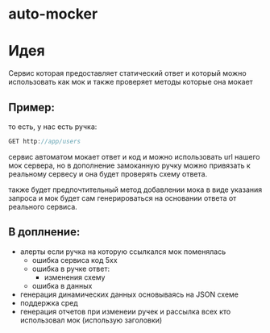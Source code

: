 # auto-mocker

# Идея 

Сервис которая предоставляет статический ответ и который можно использовать как мок и также проверяет методы которые она мокает 

## Пример: 

то есть, у нас есть ручка: 

```jsx
GET http://app/users
```

сервис автоматом мокает ответ и код и можно использовать url нашего мок сервера, 
но в дополнение замоканную ручку можно привязать к реальному сервесу и она будет проверять схему ответа. 

также будет предпочтительный метод добавлении мока в виде указания запроса и мок будет сам генерироваться на основании ответа от реального сервиса. 

## В доплнение:

- алерты если ручка на которую ссылкался мок поменялась
    - ошибка сервиса код 5xx
    - ошибка в ручке ответ:
        - изменения схему
    - ошибка в данных
- генерация динамических данных основываясь на JSON схеме
- поддержка сред
- генерация отчетов при изменеии ручек и рассылка всех кто использовал мок (использую заголовки)
